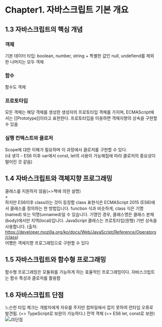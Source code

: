 # Chapter1. 자바스크립트 기본 개요
## 1.3 자바스크립트의 핵심 개념   

### **객체**   
기본 데이터 타입: boolean, number, string + 특별한 값인 null, undefiend를 제외한 나머지는 모두 객체

### **함수**   
함수도 객체

### **프로토타입**
모든 객체는 해당 객체를 생성한 생성자의 프로토타입 객체를 가지며, ECMAScript에서는 [[Prototype]]이라고 표현한다. 프로토타입을 이용하면 객체지향의 상속을 구현할 수 있음

### **실행 컨텍스트와 클로저**
Scope에 대한 이해가 필요하며 이 과정에서 클로저를 구현할 수 있다.   
(내 생각 - ES6 이후 var에서 const, let의 사용이 가능해짐에 따라 클로저의 중요성이 떨어진 것 같음)

## 1.4 자바스크립트와 객체지향 프로그래밍
클래스를 지원하지 않음(=>책에 의한 설명)   
+      
하지만 ES6이후 class라는 것이 등장함
class 표현식은 ECMAScript 2015 (ES6)에서 클래스를 정의하는 한 방법입니다. function 식과 비슷하게, class 식은 기명(named) 또는 익명(unnamed)일 수 있습니다. 기명인 경우, 클래스명은 클래스 본체(body)에서만 지역(local)입니다. JavaScript 클래스는 프로토타입(원형) 기반 상속을 사용합니다.
(출처: https://developer.mozilla.org/ko/docs/Web/JavaScript/Reference/Operators/class)   
어쨌든 객체지향 프로그래밍으로 구현할 수 있다

## 1.5 자바스크립트와 함수형 프로그래밍
함수형 프로그래밍은 모듈화를 가능하게 하는 효율적인 프로그래밍이다. 자바스크립트는 함수 특성과 클로저를 활용함

## 1.6 자바스크립트 단점
느슨한 타입 체크는 개발자에게 자유를 주지만 컴파일에서 잡지 못하여 런타임 오류로 발견됨. (=> TypeScript로 보완이 가능하다.)
전역 객체 (=> ES6 let, const로 보완)
![JS단점](https://i.redd.it/rz3o1yibnc511.png)
